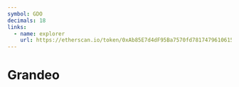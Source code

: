 ```yaml
---
symbol: GDO
decimals: 18
links:
  - name: explorer
    url: https://etherscan.io/token/0xAb85E7d4dF95Ba7570fd7817479610615C794e30
---
```


# Grandeo
